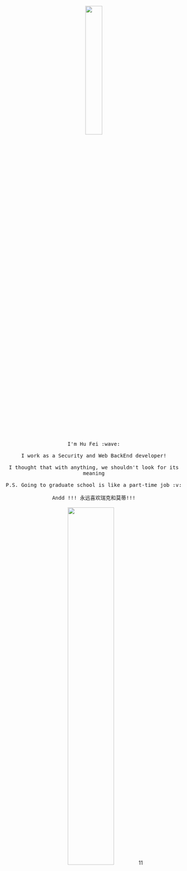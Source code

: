 <p align="center">
  <img src="https://media.giphy.com/media/MeJgB3yMMwIaHmKD4z/giphy.gif" width="30%">
  <br><br>
  <samp>
    I'm Hu Fei :wave:
    <br><br>
    I work as a Security and Web BackEnd developer!
    <br><br>
    I thought that with anything, we shouldn't look for its meaning
    <br><br>
    P.S. Going to graduate school is like a part-time job :v:
    <br><br>
    Andd !!! 永远喜欢瑞克和莫蒂!!!
  </samp>
   <br><br>
  <img src="https://media.giphy.com/media/3o7TKuAfCHifvPdcxG/giphy.gif" width="50%">
  11
</p>
